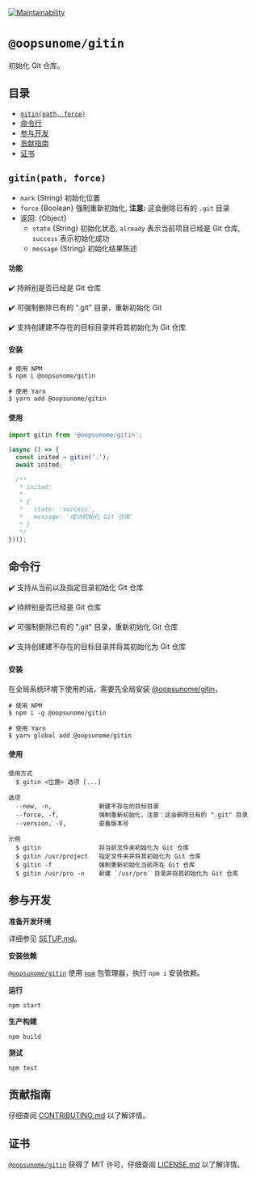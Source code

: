 [![Maintainability](https://api.codeclimate.com/v1/badges/c0ae01504ec1e82bd958/maintainability)](https://codeclimate.com/github/iTonyYo/gitin/maintainability)

# `@oopsunome/gitin`

初始化 Git 仓库。

## 目录

- [`gitin(path, force)`](#gitinpath-force)
- [命令行](#命令行)
- [参与开发](#参与开发)
- [贡献指南](#贡献指南)
- [证书](#证书)

## `gitin(path, force)`

- `mark` {String} 初始化位置
- `force` {Boolean} 强制重新初始化, **注意:** 这会删除已有的 `.git` 目录
- 返回: {Object}
  - `state` {String} 初始化状态, `already` 表示当前项目已经是 Git 仓库, `success` 表示初始化成功
  - `message` {String} 初始化结果陈述

#### 功能

:heavy_check_mark: 持辨别是否已经是 Git 仓库

:heavy_check_mark: 可强制删除已有的 ".git" 目录，重新初始化 Git

:heavy_check_mark: 支持创建建不存在的目标目录并将其初始化为 Git 仓库

#### 安装

```shell
# 使用 NPM
$ npm i @oopsunome/gitin

# 使用 Yarn
$ yarn add @oopsunome/gitin
```

#### 使用

```javascript
import gitin from '@oopsunome/gitin';

(async () => {
  const inited = gitin('.');
  await inited;

  /**
   * inited:
   *
   * {
   *   state: 'success',
   *   message: '成功初始化 Git 仓库'
   * }
   */
})();
```

## 命令行

:heavy_check_mark: 支持从当前以及指定目录初始化 Git 仓库

:heavy_check_mark: 持辨别是否已经是 Git 仓库

:heavy_check_mark: 可强制删除已有的 ".git" 目录，重新初始化 Git 仓库

:heavy_check_mark: 支持创建建不存在的目标目录并将其初始化为 Git 仓库

#### 安装

在全局系统环境下使用的话，需要先全局安装 [@oopsunome/gitin][@oopsunome/gitin]，

```shell
# 使用 NPM
$ npm i -g @oopsunome/gitin

# 使用 Yarn
$ yarn global add @oopsunome/gitin
```

#### 使用

```
使用方式
  $ gitin <位置> 选项 [...]

选项
  --new, -n,             新建不存在的目标目录
  --force, -f,           强制重新初始化，注意：这会删除已有的 ".git" 目录
  --version, -V,         查看版本号

示例
  $ gitin                将当前文件夹初始化为 Git 仓库
  $ gitin /usr/project   指定文件夹并将其初始化为 Git 仓库
  $ gitin -f             强制重新初始化当前所在 Git 仓库
  $ gitin /usr/pro -n    新建 `/usr/pro` 目录并将其初始化为 Git 仓库
```

## 参与开发

**准备开发环境**

详细参见 [SETUP.md][SETUP.md]。

**安装依赖**

[`@oopsunome/gitin`][@oopsunome/gitin] 使用 [`npm`](https://www.npmjs.com/) 包管理器，执行 `npm i` 安装依赖。

**运行**

```shell
npm start
```

**生产构建**

```shell
npm build
```

**测试**

```shell
npm test
```

## 贡献指南

仔细查阅 [CONTRIBUTING.md][贡献指南] 以了解详情。

## 证书

[`@oopsunome/gitin`][@oopsunome/gitin] 获得了 MIT 许可，仔细查阅 [LICENSE.md][证书] 以了解详情。



[贡献指南]: https://github.com/iTonyYo/gitin/blob/master/CONTRIBUTING.md
[证书]: https://github.com/iTonyYo/gitin/blob/master/LICENSE.md
[Node]: https://nodejs.org/
[@oopsunome/gitin]: https://github.com/iTonyYo/gitin
[SETUP.md]: #
